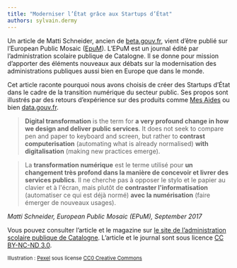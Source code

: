 ```yaml
---
title: "Moderniser l’État grâce aux Startups d’État"
authors: sylvain.dermy
---
```


Un article de Matti Schneider, ancien de [beta.gouv.fr](https://beta.gouv.fr), vient d’être publié sur l’European Public Mosaic ([EpuM](http://eapc.gencat.cat/en/publicacions/epum/)). L’EPuM est un journal édité par l’administration scolaire publique de Catalogne. Il se donne pour mission d’apporter des éléments nouveaux aux débats sur la modernisation des administrations publiques aussi bien en Europe que dans le monde.

<!--more-->

Cet article raconte pourquoi nous avons choisis de créer des Startups d’État dans le cadre de la transition numérique du secteur public. Ses propos sont illustrés par des retours d’expérience sur des produits comme [Mes Aides](https://mes-aides.gouv.fr) ou bien [data.gouv.fr](https://data.gouv.fr).

> **Digital transformation** is the term for **a very profound change in how we design and deliver public services**. It does not seek to compare pen and paper to keyboard and screen, but rather to **contrast computerisation** (automating what is already normalised) **with digitalisation** (making new practices emerge).

> La **transformation numérique** est le terme utilisé pour **un changement très profond dans la manière de concevoir et livrer des services publics**. Il ne cherche pas à opposer le stylo et le papier au clavier et à l'écran, mais plutôt de **contraster l'informatisation** (automatiser ce qui est déjà normé) **avec la numérisation** (faire émerger de nouveaux usages).

*Matti Schneider, European Public Mosaic (EPuM), September 2017*

Vous pouvez consulter l’article et le magazine sur [le site de l’administration scolaire publique de Catalogne](http://www.gencat.cat/eapc/epum/N2/index.html). L’article et le journal sont sous licence [CC BY-NC-ND 3.0](https://creativecommons.org/licenses/by-nc-nd/3.0/).


<small>Illustration : <a href="https://pixabay.com/fr/le-poster-notes-pense-b%C3%AAte-note-1284667/">Pexel</a> sous license <a href="https://creativecommons.org/publicdomain/zero/1.0/">CC0 Creative Commons</a></small>
